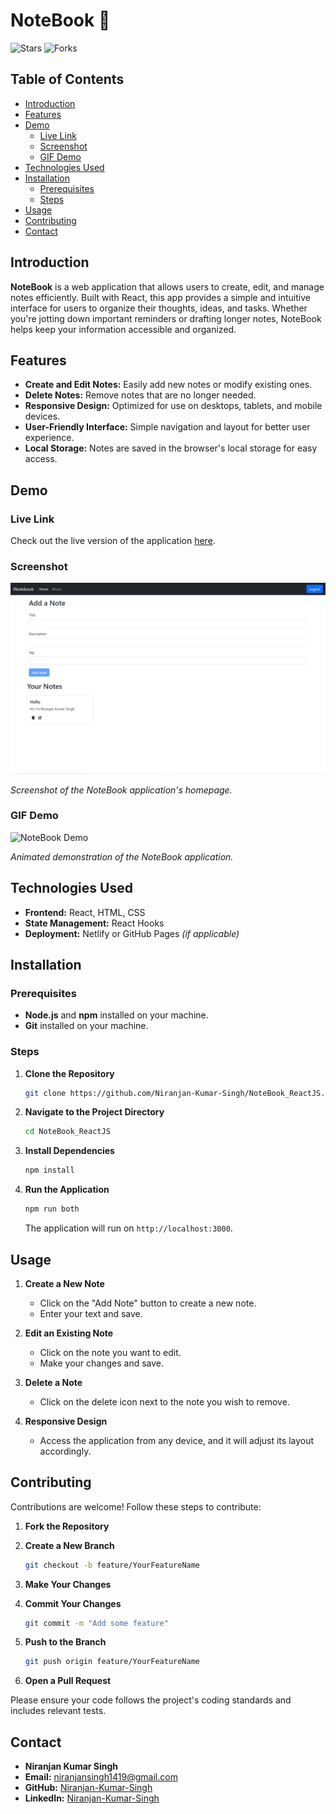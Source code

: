 # NoteBook 📒

![Stars](https://img.shields.io/github/stars/Niranjan-Kumar-Singh/NoteBook_ReactJS?style=social)
![Forks](https://img.shields.io/github/forks/Niranjan-Kumar-Singh/NoteBook_ReactJS?style=social)

## Table of Contents
- [Introduction](#introduction)
- [Features](#features)
- [Demo](#demo)
  - [Live Link](#live-link)
  - [Screenshot](#screenshot)
  - [GIF Demo](#gif-demo)
- [Technologies Used](#technologies-used)
- [Installation](#installation)
  - [Prerequisites](#prerequisites)
  - [Steps](#steps)
- [Usage](#usage)
- [Contributing](#contributing)
- [Contact](#contact)

## Introduction

**NoteBook** is a web application that allows users to create, edit, and manage notes efficiently. Built with React, this app provides a simple and intuitive interface for users to organize their thoughts, ideas, and tasks. Whether you're jotting down important reminders or drafting longer notes, NoteBook helps keep your information accessible and organized.

## Features

- **Create and Edit Notes:** Easily add new notes or modify existing ones.
- **Delete Notes:** Remove notes that are no longer needed.
- **Responsive Design:** Optimized for use on desktops, tablets, and mobile devices.
- **User-Friendly Interface:** Simple navigation and layout for better user experience.
- **Local Storage:** Notes are saved in the browser's local storage for easy access.

## Demo

### Live Link

Check out the live version of the application [here](YOUR_LIVE_LINK_HERE).

### Screenshot

![NoteBook Homepage](./homepage.png)

*Screenshot of the NoteBook application's homepage.*

### GIF Demo

![NoteBook Demo](./demo.gif)

*Animated demonstration of the NoteBook application.*

## Technologies Used

- **Frontend:** React, HTML, CSS
- **State Management:** React Hooks
- **Deployment:** Netlify or GitHub Pages *(if applicable)*

## Installation

### Prerequisites

- **Node.js** and **npm** installed on your machine.
- **Git** installed on your machine.

### Steps

1. **Clone the Repository**

   ```bash
   git clone https://github.com/Niranjan-Kumar-Singh/NoteBook_ReactJS.git
   ```

2. **Navigate to the Project Directory**

   ```bash
   cd NoteBook_ReactJS
   ```

3. **Install Dependencies**

   ```bash
   npm install
   ```

4. **Run the Application**

   ```bash
   npm run both
   ```

   The application will run on `http://localhost:3000`.

## Usage

1. **Create a New Note**

   - Click on the "Add Note" button to create a new note.
   - Enter your text and save.

2. **Edit an Existing Note**

   - Click on the note you want to edit.
   - Make your changes and save.

3. **Delete a Note**

   - Click on the delete icon next to the note you wish to remove.

4. **Responsive Design**

   - Access the application from any device, and it will adjust its layout accordingly.

## Contributing

Contributions are welcome! Follow these steps to contribute:

1. **Fork the Repository**

2. **Create a New Branch**

   ```bash
   git checkout -b feature/YourFeatureName
   ```

3. **Make Your Changes**

4. **Commit Your Changes**

   ```bash
   git commit -m "Add some feature"
   ```

5. **Push to the Branch**

   ```bash
   git push origin feature/YourFeatureName
   ```

6. **Open a Pull Request**

Please ensure your code follows the project's coding standards and includes relevant tests.

## Contact

- **Niranjan Kumar Singh**
- **Email:** [niranjansingh1419@gmail.com](mailto:niranjansingh1419@gmail.com)
- **GitHub:** [Niranjan-Kumar-Singh](https://github.com/Niranjan-Kumar-Singh)
- **LinkedIn:** [Niranjan-Kumar-Singh](https://www.linkedin.com/in/niranjan-kumar-singh/)
